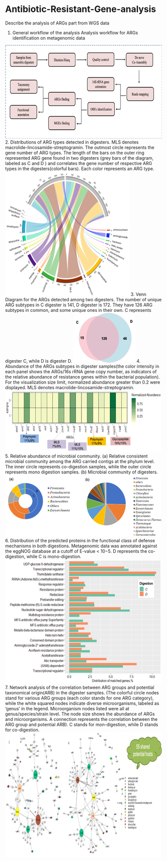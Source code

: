 # Antibiotic-Resistant-Gene-analysis
Describe the analysis of ARGs part from WGS data 
1. General workflow of the analysis
Analysis workflow for ARGs identification on metagenomic data
<img src="Figure/Figure1_workflow.png" width=600 height=300>
2. Distributions of ARG types detected in digesters. MLS denotes macrolide-lincosamide-streptogramin. The outmost circle represents the gene number of ARG types. The length of the bars on the outer ring represented ARG gene found in two digesters (grey bars of the diagram, labeled as C and D ) and correlates the gene number of respective ARG types in the digesters(colorful bars). Each color represents an ARG type. 
<img src="Figure/Figure2_ciscoplot.png" width=400 height=400>
3. Venn Diagram for the ARGs detected among two digesters. The number of unique ARG subtypes in C digester is 141, D digester is 172. They have 126 ARG subtypes in common, and some unique ones in their own. C represents digester C, while D is digester D.
<img src="Figure/Figure3_venndiagram.png" width=200 height=160>
4. Abundance of the ARGs subtypes in digester samples(the color intensity in each panel shows the ARGs/16s rRNA gene copy number, as indicators of the relative abundance of resistance genes within the bacterial population). For the visualization size limit, normalized abundance  greater than 0.2 were displayed. MLS denotes macrolide-lincosamide-streptogramin. 
<img src="Figure/Figure4_heatmap.png" width=600 height=200>
5. Relative abundance of microbial community. (a) Relative consistent microbial community among the ARG carried contigs at the phylum level. The inner circle represents co-digestion samples, while the outer circle represents mono digestion samples.  (b) Microbial community of digesters.
<img src="Figure/Figure5_contrast.png" width=600 height=200>
6. Distribution of the predicted proteins in the functional class of defense mechanisms in both digestions. Metagenomic data was annotated against the eggNOG database at a cutoff of E-value < 10−5. D represents the co-digestion, while C is mono-digestion.
<img src="Figure/Figure6_eggNOGgene.png" width=800 height=400>
7. Network analysis of the correlation between ARG groups and potential taxonomical origin(ARB) in the digester samples. (The colorful circle nodes stand for various ARG groups (each color stands for one ARG category), while the white squared nodes indicate diverse microorganisms, labeled as ‘genus’ in the legend. Microorganism nodes listed were all at genus/species/strain level. The node size shows the abundance of ARGs and microorganisms. A connection represents the correlation between the ARG group and potential ARB). C stands for mon-digestion, while D stands for co-digestion.
<img src="Figure/Figure7_network.png" width=900 height=400>

